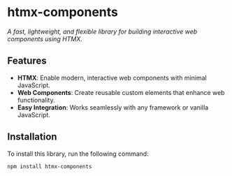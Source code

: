 # **htmx-components**

_A fast, lightweight, and flexible library for building interactive web components using HTMX._

## Features

-   **HTMX**: Enable modern, interactive web components with minimal JavaScript.
-   **Web Components**: Create reusable custom elements that enhance web functionality.
-   **Easy Integration**: Works seamlessly with any framework or vanilla JavaScript.

## Installation

To install this library, run the following command:

```bash
npm install htmx-components

```
